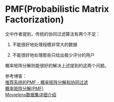 # PMF(Probabilistic Matrix Factorization)
文中作者提到，传统的协同过滤算法有两个不足：

1) 不能很好地处理规模非常大的数据

2) 不能很好地处理那些只给出极少评分的用户

概率矩阵分解则能很好的解决上述提到的这两个问题。

参考博客：</br>
<a href='https://blog.csdn.net/deephub/article/details/106634580'>推荐系统的PMF - 概率矩阵分解和协同过滤</a><br>
<a href='https://zhuanlan.zhihu.com/p/34422451'>概率矩阵分解(PMF)</a><br>
<a href='https://blog.csdn.net/zwqhehe/article/details/75912003'>Movielens数据集详细介绍</a><br>
